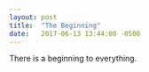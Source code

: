 ```yaml
---
layout: post
title:  "The Beginning"
date:   2017-06-13 13:44:00 -0500
---
```


 There is a beginning to everything.
